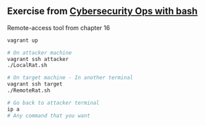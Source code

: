 ## Exercise from [Cybersecurity Ops with bash](https://www.oreilly.com/library/view/cybersecurity-ops-with/9781492041306/)

Remote-access tool from chapter 16

``` bash
vagrant up

# On attacker machine
vagrant ssh attacker
./LocalRat.sh

# On target machine - In another terminal
vagrant ssh target
./RemoteRat.sh

# Go back to attacker terminal
ip a
# Any command that you want
```

